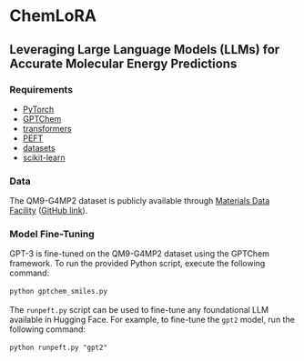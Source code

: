 # ChemLoRA

## Leveraging Large Language Models (LLMs) for Accurate Molecular Energy Predictions

### Requirements
- [PyTorch](https://pytorch.org/)
- [GPTChem](https://github.com/kjappelbaum/gptchem)
- [transformers](https://github.com/huggingface/transformers)
- [PEFT](https://github.com/huggingface/peft)
- [datasets](https://github.com/huggingface/datasets)
- [scikit-learn](https://scikit-learn.org/stable/)

### Data
The QM9-G4MP2 dataset is publicly available through [Materials Data Facility](https://petreldata.net/mdf/detail/wardlogan_machine_learning_calculations_v1.1/) ([GitHub link](https://github.com/globus-labs/g4mp2-atomization-energy/tree/master/data/output)). 

### Model Fine-Tuning

GPT-3 is fine-tuned on the QM9-G4MP2 dataset using the GPTChem framework. To run the provided Python script, execute the following command:\
\
`python gptchem_smiles.py`
\
\
The `runpeft.py` script can be used to fine-tune any foundational LLM available in Hugging Face. For example, to fine-tune the `gpt2` model, run the following command:\
\
`python runpeft.py "gpt2"`

